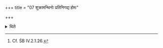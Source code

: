 +++
title = "07 शुक्रामन्थिनोः प्रतिनिगद्य होमः"

+++

<details><summary>थिते</summary>

7. The libation of the Śukra and Manthin should be offered after having recited (the formulae) (by the two Adhvaryus).[^1]  

[^1]: Cf. ŚB IV.2.1.26.  
</details>
